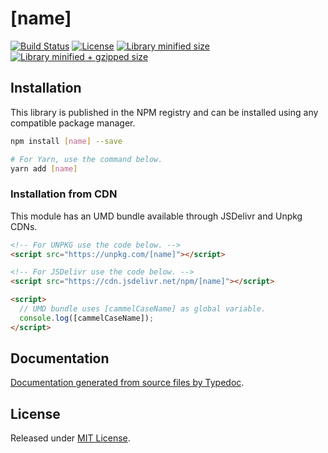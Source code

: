 # [name]

[![Build Status](https://travis-ci.org/[author]/[name].svg?branch=master)](https://travis-ci.org/[author]/[name])
[![License](https://badgen.net/github/license/[author]/[name])](./LICENSE)
[![Library minified size](https://badgen.net/bundlephobia/min/[name])](https://bundlephobia.com/result?p=[name])
[![Library minified + gzipped size](https://badgen.net/bundlephobia/minzip/[name])](https://bundlephobia.com/result?p=[name])

## Installation

This library is published in the NPM registry and can be installed using any compatible package manager.

```sh
npm install [name] --save

# For Yarn, use the command below.
yarn add [name]
```

### Installation from CDN

This module has an UMD bundle available through JSDelivr and Unpkg CDNs.

```html
<!-- For UNPKG use the code below. -->
<script src="https://unpkg.com/[name]"></script>

<!-- For JSDelivr use the code below. -->
<script src="https://cdn.jsdelivr.net/npm/[name]"></script>

<script>
  // UMD bundle uses [cammelCaseName] as global variable.
  console.log([cammelCaseName]);
</script>
```

## Documentation

[Documentation generated from source files by Typedoc](./docs/README.md).

## License

Released under [MIT License](./LICENSE).
